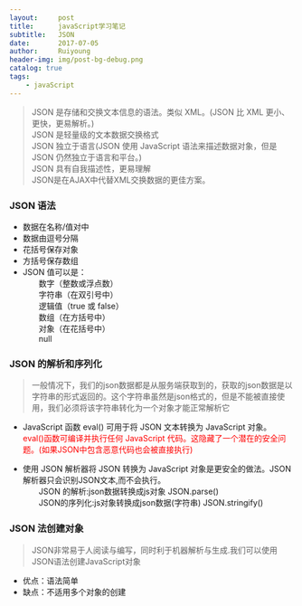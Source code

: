 ```yaml
--- 
layout:     post
title:      javaScript学习笔记
subtitle:   JSON
date:       2017-07-05
author:     Ruiyoung
header-img: img/post-bg-debug.png
catalog: true
tags:
    - javaScript
---
```


> JSON 是存储和交换文本信息的语法。类似 XML。(JSON 比 XML 更小、更快，更易解析。)  
> JSON 是轻量级的文本数据交换格式  
> JSON 独立于语言(JSON 使用 JavaScript 语法来描述数据对象，但是 JSON 仍然独立于语言和平台。)  
> JSON 具有自我描述性，更易理解  
> JSON是在AJAX中代替XML交换数据的更佳方案。  

### JSON 语法
- 数据在名称/值对中  
- 数据由逗号分隔  
- 花括号保存对象  
- 方括号保存数组  
- JSON 值可以是：  
&emsp;&emsp;数字（整数或浮点数）  
&emsp;&emsp;字符串（在双引号中）   
&emsp;&emsp;逻辑值（true 或 false）   
&emsp;&emsp;数组（在方括号中）   
&emsp;&emsp;对象（在花括号中）   
&emsp;&emsp;null  

### JSON 的解析和序列化
> 一般情况下，我们的json数据都是从服务端获取到的，获取的json数据是以字符串的形式返回的。这个字符串虽然是json格式的，但是不能被直接使用，我们必须将该字符串转化为一个对象才能正常解析它  

- JavaScript 函数 eval() 可用于将 JSON 文本转换为 JavaScript 对象。
<font color=red>eval()函数可编译并执行任何 JavaScript 代码。这隐藏了一个潜在的安全问题。(如果JSON中包含恶意代码也会被直接执行)</font>

- 使用 JSON 解析器将 JSON 转换为 JavaScript 对象是更安全的做法。JSON解析器只会识别JSON文本,而不会执行。  
&emsp;&emsp;JSON 的解析:json数据转换成js对象 JSON.parse()   
&emsp;&emsp;JSON的序列化:js对象转换成json数据(字符串)  JSON.stringify() 

### JSON 法创建对象  
>  JSON非常易于人阅读与编写，同时利于机器解析与生成.我们可以使用JSON语法创建JavaScript对象  
- 优点：语法简单  
- 缺点：不适用多个对象的创建
